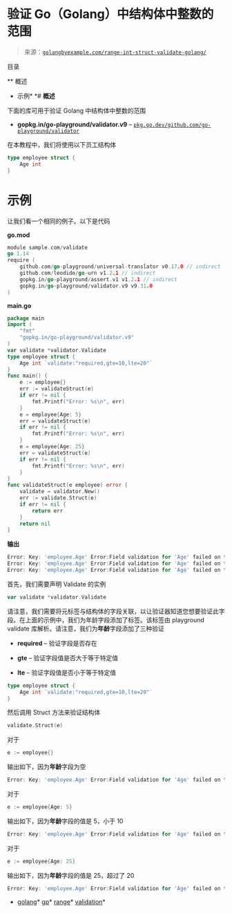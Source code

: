 <!--yml

分类：未分类

日期：2024-10-13 06:34:01

-->

# 验证 Go（Golang）中结构体中整数的范围

> 来源：[`golangbyexample.com/range-int-struct-validate-golang/`](https://golangbyexample.com/range-int-struct-validate-golang/)

目录

**   概述

+   示例*  *# **概述**

下面的库可用于验证 Golang 中结构体中整数的范围

+   **gopkg.in/go-playground/validator.v9** – [`pkg.go.dev/github.com/go-playground/validator`](https://pkg.go.dev/github.com/go-playground/validator)

在本教程中，我们将使用以下员工结构体

```go
type employee struct {
    Age int
}
```

# **示例**

让我们看一个相同的例子。以下是代码

**go.mod**

```go
module sample.com/validate
go 1.14
require (
    github.com/go-playground/universal-translator v0.17.0 // indirect
    github.com/leodido/go-urn v1.2.1 // indirect
    gopkg.in/go-playground/assert.v1 v1.2.1 // indirect
    gopkg.in/go-playground/validator.v9 v9.31.0
)
```

**main.go**

```go
package main
import (
    "fmt"
    "gopkg.in/go-playground/validator.v9"
)
var validate *validator.Validate
type employee struct {
    Age int `validate:"required,gte=10,lte=20"`
}
func main() {
    e := employee{}
    err := validateStruct(e)
    if err != nil {
        fmt.Printf("Error: %s\n", err)
    }
    e = employee{Age: 5}
    err = validateStruct(e)
    if err != nil {
        fmt.Printf("Error: %s\n", err)
    }
    e = employee{Age: 25}
    err = validateStruct(e)
    if err != nil {
        fmt.Printf("Error: %s\n", err)
    }
}
func validateStruct(e employee) error {
    validate = validator.New()
    err := validate.Struct(e)
    if err != nil {
        return err
    }
    return nil
}
```

**输出**

```go
Error: Key: 'employee.Age' Error:Field validation for 'Age' failed on the 'required' tag
Error: Key: 'employee.Age' Error:Field validation for 'Age' failed on the 'gte' tag
Error: Key: 'employee.Age' Error:Field validation for 'Age' failed on the 'lte' tag
```

首先，我们需要声明 Validate 的实例

```go
var validate *validator.Validate
```

请注意，我们需要将元标签与结构体的字段关联，以让验证器知道您想要验证此字段。在上面的示例中，我们为年龄字段添加了标签。该标签由 playground validate 库解析。请注意，我们为**年龄**字段添加了三种验证

+   **required** – 验证字段是否存在

+   **gte** – 验证字段值是否大于等于特定值

+   **lte** – 验证字段值是否小于等于特定值

```go
type employee struct {
	Age int `validate:"required,gte=10,lte=20"`
}
```

然后调用 Struct 方法来验证结构体

```go
validate.Struct(e)
```

对于

```go
e := employee{}
```

输出如下，因为**年龄**字段为空

```go
Error: Key: 'employee.Age' Error:Field validation for 'Age' failed on the 'required' tag
```

对于

```go
e := employee{Age: 5}
```

输出如下，因为**年龄**字段的值是 5，小于 10

```go
Error: Key: 'employee.Age' Error:Field validation for 'Age' failed on the 'gte' tag
```

对于

```go
e := employee{Age: 25}
```

输出如下，因为**年龄**字段的值是 25，超过了 20

```go
Error: Key: 'employee.Age' Error:Field validation for 'Age' failed on the 'lte' tag
```

+   [golang](https://golangbyexample.com/tag/golang/)*   [gp](https://golangbyexample.com/tag/gp/)*   [range](https://golangbyexample.com/tag/range/)*   [validation](https://golangbyexample.com/tag/validation/)*
